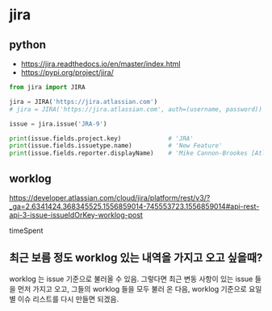# jira

## python
* https://jira.readthedocs.io/en/master/index.html
* https://pypi.org/project/jira/

```python
from jira import JIRA

jira = JIRA('https://jira.atlassian.com')
# jira = JIRA('https://jira.atlassian.com', auth=(username, password))

issue = jira.issue('JRA-9')

print(issue.fields.project.key)             # 'JRA'
print(issue.fields.issuetype.name)          # 'New Feature'
print(issue.fields.reporter.displayName)    # 'Mike Cannon-Brookes [Atlassian]'
```

## worklog
https://developer.atlassian.com/cloud/jira/platform/rest/v3/?_ga=2.6341424.368345525.1556859014-745553723.1556859014#api-rest-api-3-issue-issueIdOrKey-worklog-post

timeSpent

## 최근 보름 정도 worklog 있는 내역을 가지고 오고 싶을때?
worklog 는 issue 기준으로 불러올 수 있음.
그렇다면 최근 변동 사항이 있는 issue 들을 먼저 가지고 오고, 그들의 worklog 들을 모두 불러 온 다음, worklog 기준으로 요일별 이슈 리스트를 다시 만들면 되겠음.
